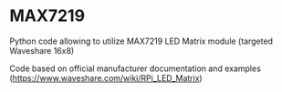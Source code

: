 # MAX7219
Python code allowing to utilize MAX7219 LED Matrix module (targeted Waveshare 16x8)

Code based on official manufacturer documentation and examples (https://www.waveshare.com/wiki/RPi_LED_Matrix)

